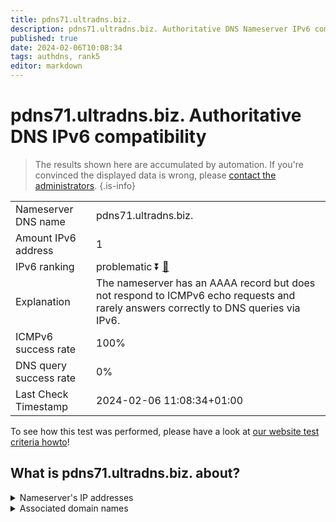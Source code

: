 ```yaml
---
title: pdns71.ultradns.biz.
description: pdns71.ultradns.biz. Authoritative DNS Nameserver IPv6 compatibility
published: true
date: 2024-02-06T10:08:34
tags: authdns, rank5
editor: markdown
---
```


# pdns71.ultradns.biz. Authoritative DNS IPv6 compatibility

> The results shown here are accumulated by automation. If you're convinced the displayed data is wrong, please [contact the administrators](/howto/chat). 
{.is-info}




|   |   |
| - | - |
| Nameserver DNS name | pdns71.ultradns.biz.
| Amount IPv6 address | 1
| IPv6 ranking | problematic :arrow_double_down: [🔗](/howto/ranking) |
| Explanation | The nameserver has an AAAA record but does not respond to ICMPv6 echo requests and rarely answers correctly to DNS queries via IPv6. |
| ICMPv6 success rate | 100%|
| DNS query success rate | 0% |
| Last Check Timestamp | 2024-02-06 11:08:34+01:00 |

To see how this test was performed, please have a look at [our website test criteria howto](/howto/testcriteria/authdns)!


## What is pdns71.ultradns.biz. about?




<details>
<summary>Nameserver's IP addresses</summary>

2610:a1:1015::6b

</details>



<details>
<summary>Associated domain names</summary>

www.sonycrackle.com

</details>
